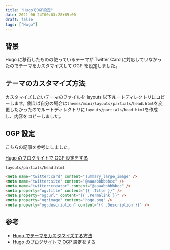 ```yaml
---
title: "HugoでOGP設定"
date: 2021-06-24T00:03:28+09:00
draft: false
tags: ["Hugo"]
---
```


## 背景

Hugo に移行したものの使っているテーマが Twitter Card に対応していなかったのでテーマをカスタマイズして OGP を設定しました。

## テーマのカスタマイズ方法

カスタマイズしたいテーマのファイルを layouts 以下ルートディレクトリにコピーします。例えば自分の場合は`themes/mini/layouts/partials/head.html`を変更したかったのでルートディレクトリに`layouts/partials/head.html`を作成し、内容をコピーしました。

## OGP 設定

こちらの記事を参考にしました。

[Hugo のブログサイトで OGP 設定をする](https://hugo-de-blog.com/hugo-ogp/)

`layouts/partials/head.html`

```html
<meta name="twitter:card" content="summary_large_image" />
<meta name="twitter:site" content="@aaaabbbbbbcc" />
<meta name="twitter:creator" content="@aaaabbbbbbcc" />
<meta property="og:title" content="{{ .Title }}" />
<meta property="og:url" content="{{ .Permalink }}" />
<meta property="og:image" content="hoge.png" />
<meta property="og:description" content="{{ .Description }}" />
```

## 参考

- [Hugo でテーマをカスタマイズする方法](https://ja.takp.me/posts/how-to-customize-the-hugo-themes/)
- [Hugo のブログサイトで OGP 設定をする](https://hugo-de-blog.com/hugo-ogp/)
